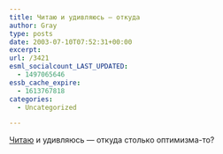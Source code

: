 ```yaml
---
title: Читаю и удивляюсь — откуда
author: Gray
type: posts
date: 2003-07-10T07:52:31+00:00
excerpt:
url: /3421
esml_socialcount_LAST_UPDATED:
  - 1497065646
essb_cache_expire:
  - 1613767818
categories:
  - Uncategorized

---
```








<a href="http://www.strana.ru/stories/03/01/17/3260/186475.html" target="_blank">Читаю</a> и удивляюсь &#8212; откуда столько оптимизма-то?